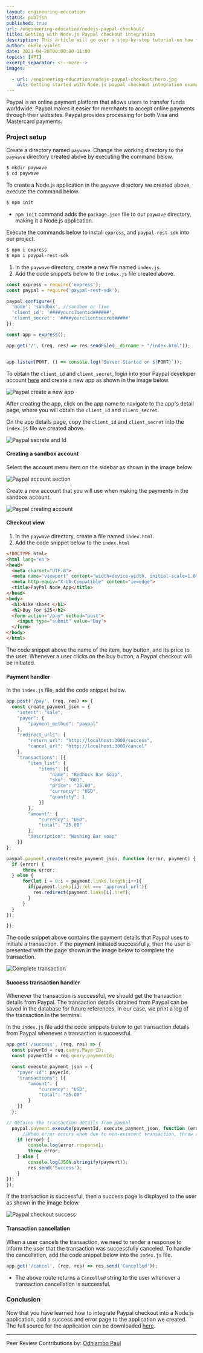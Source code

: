 ```yaml
---
layout: engineering-education
status: publish
published: true
url: /engineering-education/nodejs-paypal-checkout/
title: Getting with Node.js Paypal checkout integration
description: This article will go over a step-by-step tutorial on how to integrate Paypal checkout into a Node.js application.
author: okelo-violet
date: 2021-04-28T00:00:00-11:00
topics: [API]
excerpt_separator: <!--more-->
images:

  - url: /engineering-education/nodejs-paypal-checkout/hero.jpg
    alt: Getting started with Node.js paypal checkout integration example image
---
```


Paypal is an online payment platform that allows users to transfer funds worldwide. Paypal makes it easier for merchants to accept online payments through their websites. Paypal provides processing for both Visa and Mastercard payments.

### Project setup
Create a directory named `paywave`. Change the working directory to the `paywave` directory created above by executing the command below.

```bash
$ mkdir paywave
$ cd paywave
```
To create a Node.js application in the `paywave` directory we created above, execute the command below.

```bash
$ npm init
```
- `npm init` command adds the `package.json` file to our `paywave` directory, making it a Node.js application.

Execute the commands below to install `express`, and `paypal-rest-sdk` into our project.

```bash
$ npm i express
$ npm i paypal-rest-sdk
```

1. In the `paywave` directory, create a new file named `index.js`. 
2. Add the code snippets below to the `index.js` file created above.
   
```javascript
const express = require('express');
const paypal = require('paypal-rest-sdk');

paypal.configure({
  'mode': 'sandbox', //sandbox or live
  'client_id': '####yourclientid######',
  'client_secret': '####yourclientsecret#####'
});

const app = express();

app.get('/', (req, res) => res.sendFile(__dirname + "/index.html"));


app.listen(PORT, () => console.log(`Server Started on ${PORT}`));
```
To obtain the `client_id` and `client_secret`, login into your Paypal developer account [here](https://developer.paypal.com/) and create a new app as shown in the image below.

![Paypal create a new app](/engineering-education/nodejs-paypal-checkout/paypal-create-app.png)

After creating the app, click on the app name to navigate to the app's detail page, where you will obtain the `client_id` and `client_secret`.

On the app details page, copy the `client_id` and `client_secret` into the `index.js` file we created above.

![Paypal secrete and Id](/engineering-education/nodejs-paypal-checkout/paypal-credentials.png)

#### Creating a sandbox account

Select the account menu item on the sidebar as shown in the image below.

![Paypal account section](/engineering-education/nodejs-paypal-checkout/paypal-account-section.png)

Create a new account that you will use when making the payments in the sandbox account.

![Paypal creating account](/engineering-education/nodejs-paypal-checkout/paypal-create-account.png)

#### Checkout view 

1. In the `paywave` directory, create a file named `index.html`. 
2. Add the code snippet below to the `index.html` 
   
```html
<!DOCTYPE html>
<html lang="en">
<head>
  <meta charset="UTF-8">
  <meta name="viewport" content="width=device-width, initial-scale=1.0">
  <meta http-equiv="X-UA-Compatible" content="ie=edge">
  <title>PayPal Node App</title>
</head>
<body>
  <h1>Nike shoes </h1>
  <h2>Buy For $25</h2>
  <form action="/pay" method="post">
    <input type="submit" value="Buy">
  </form>
</body>
</html>
```

The code snippet above the name of the item, buy button, and its price to the user. Whenever a user clicks on the buy button, a Paypal checkout will be initiated.

#### Payment handler
In the `index.js` file, add the code snippet below.

```javascript
app.post('/pay', (req, res) => {
  const create_payment_json = {
    "intent": "sale",
    "payer": {
        "payment_method": "paypal"
    },
    "redirect_urls": {
        "return_url": "http://localhost:3000/success",
        "cancel_url": "http://localhost:3000/cancel"
    },
    "transactions": [{
        "item_list": {
            "items": [{
                "name": "Redhock Bar Soap",
                "sku": "001",
                "price": "25.00",
                "currency": "USD",
                "quantity": 1
            }]
        },
        "amount": {
            "currency": "USD",
            "total": "25.00"
        },
        "description": "Washing Bar soap"
    }]
};

paypal.payment.create(create_payment_json, function (error, payment) {
  if (error) {
      throw error;
  } else {
      for(let i = 0;i < payment.links.length;i++){
        if(payment.links[i].rel === 'approval_url'){
          res.redirect(payment.links[i].href);
        }
      }
  }
});

});
```

The code snippet above contains the payment details that Paypal uses to initiate a transaction. If the payment initiated successfully, then the user is presented with the page shown in the image below to complete the transaction.

![Complete transaction](/engineering-education/nodejs-paypal-checkout/paypal-checkout.png)

#### Success transaction handler
Whenever the transaction is successful, we should get the transaction details from Paypal. The transaction details obtained from Paypal can be saved in the database for future references. In our case, we print a log of the transaction in the terminal.

In the `index.js` file add the code snippets below to get transaction details from Paypal whenever a transaction is successful.

```javascript
app.get('/success', (req, res) => {
  const payerId = req.query.PayerID;
  const paymentId = req.query.paymentId;

  const execute_payment_json = {
    "payer_id": payerId,
    "transactions": [{
        "amount": {
            "currency": "USD",
            "total": "25.00"
        }
    }]
  };

// Obtains the transaction details from paypal
  paypal.payment.execute(paymentId, execute_payment_json, function (error, payment) {
      //When error occurs when due to non-existent transaction, throw an error else log the transaction details in the console then send a Success string reposponse to the user.
    if (error) {
        console.log(error.response);
        throw error;
    } else {
        console.log(JSON.stringify(payment));
        res.send('Success');
    }
});
});
```
If the transaction is successful, then a success page is displayed to the user as shown in the image below.

![Paypal checkout success](/engineering-education/nodejs-paypal-checkout/paypal-success.png)

#### Transaction cancellation
When a user cancels the transaction, we need to render a response to inform the user that the transaction was successfully canceled. To handle the cancellation, add the code snippet below into the `index.js` file.

```javascript
app.get('/cancel', (req, res) => res.send('Cancelled'));
```
- The above route returns a `Cancelled` string to the user whenever a transaction cancellation is successful.
  
### Conclusion
Now that you have learned how to integrate Paypal checkout into a Node.js application, add a success and error page to the application we created. The full source for the application can be downloaded [here](https://github.com/okeloviolet/Nodejs-paypal).

---
Peer Review Contributions by: [Odhiambo Paul](/engineering-education/authors/odhiambo-paul/)
